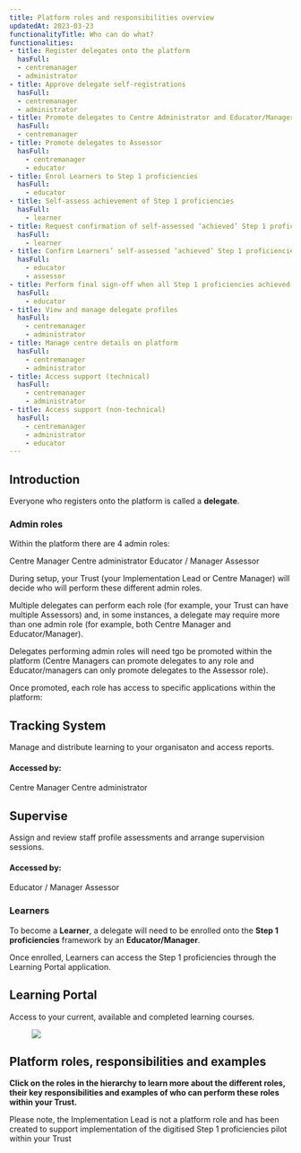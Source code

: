 ```yaml
---
title: Platform roles and responsibilities overview
updatedAt: 2023-03-23
functionalityTitle: Who can do what?
functionalities:
- title: Register delegates onto the platform
  hasFull:
  - centremanager
  - administrator
- title: Approve delegate self-registrations
  hasFull:
  - centremanager
  - administrator
- title: Promote delegates to Centre Administrator and Educator/Manager roles
  hasFull:
  - centremanager
- title: Promote delegates to Assessor
  hasFull:
    - centremanager
    - educator
- title: Enrol Learners to Step 1 proficiencies
  hasFull:
    - educator
- title: Self-assess achievement of Step 1 proficiencies
  hasFull:
    - learner
- title: Request confirmation of self-assessed ‘achieved’ Step 1 proficiencies
  hasFull:
    - learner
- title: Confirm Learners’ self-assessed ‘achieved’ Step 1 proficiencies
  hasFull:
    - educator
    - assessor
- title: Perform final sign-off when all Step 1 proficiencies achieved by Learner
  hasFull:
    - educator
- title: View and manage delegate profiles
  hasFull:
    - centremanager
    - administrator
- title: Manage centre details on platform
  hasFull:
    - centremanager
    - administrator
- title: Access support (technical)
  hasFull:
    - centremanager
    - administrator
- title: Access support (non-technical)
  hasFull:
    - centremanager
    - administrator
    - educator
---
```


## Introduction

Everyone who registers onto the platform is called a **delegate**.

### Admin roles

Within the platform there are 4 admin roles:

<p>
<span class="nhsuk-tag step1-roles-color__dark-blue">
  Centre Manager
</span>
<span class="nhsuk-tag step1-roles-color__light-blue">
  Centre administrator
</span>
<span class="nhsuk-tag step1-roles-color__grey-2">
  Educator / Manager
</span>
<span class="nhsuk-tag step1-roles-color__aqua-green">
  Assessor
</span>
</p>

During setup, your Trust (your Implementation Lead or Centre Manager) will decide who will perform these different admin roles.

Multiple delegates can perform each role (for example, your Trust can have multiple Assessors) and, in some instances, a delegate may require more than one admin role (for example, both Centre Manager and Educator/Manager).

Delegates performing admin roles will need tgo be promoted within the platform (Centre Managers can promote delegates to any role and Educator/managers can only promote delegates to the Assessor role).

Once promoted, each role has access to specific applications within the platform:

<div class="nhsuk-grid-row">

<div class="nhsuk-grid-column-one-half nhsuk-card-group__item">
<div class="nhsuk-card">
<div class="nhsuk-card__content">
<h2 class="nhsuk-card__heading nhsuk-heading-m">
<a class="nhsuk-card__link">Tracking System</a>
</h2>
<p class="nhsuk-card__description">Manage and distribute learning to your organisaton and access reports.</p>
</div>
</div>
</div>

<div class="nhsuk-grid-column-one-half nhsuk-card-group__item">

<div>

<h4>Accessed by:</h4>

<p>
<span class="nhsuk-tag step1-roles-color__dark-blue">Centre Manager</span>
<span class="nhsuk-tag step1-roles-color__light-blue">Centre administrator</span>
</p>

</div>
</div>
</div>

<div class="nhsuk-grid-row">

<div class="nhsuk-grid-column-one-half nhsuk-card-group__item">
<div class="nhsuk-card">
<div class="nhsuk-card__content">
<h2 class="nhsuk-card__heading nhsuk-heading-m">
<a class="nhsuk-card__link">Supervise</a>
</h2>
<p class="nhsuk-card__description">Assign and review staff profile assessments and arrange supervision sessions.</p>
</div>
</div>
</div>

<div class="nhsuk-grid-column-one-half nhsuk-card-group__item">
<div>

<h4>Accessed by:</h4>

<span class="nhsuk-tag step1-roles-color__grey-2">
  Educator / Manager
</span>
<span class="nhsuk-tag step1-roles-color__aqua-green">
  Assessor
</span>

</div>
</div>
</div>

### Learners

To become a **Learner**, a delegate will need to be enrolled onto the **Step 1 proficiencies** framework by an **Educator/Manager**.

Once enrolled, Learners can access the Step 1 proficiencies through the Learning Portal application.

<div class="nhsuk-grid-row">

<div class="nhsuk-grid-column-one-half nhsuk-card-group__item">
<div class="nhsuk-card">
<div class="nhsuk-card__content">
<h2 class="nhsuk-card__heading nhsuk-heading-m">
<a class="nhsuk-card__link">Learning Portal</a>
</h2>
<p class="nhsuk-card__description">Access to your current, available and completed learning courses.</p>
</div>
</div>
</div>

<div class="nhsuk-grid-column-one-half nhsuk-card-group__item">

<figure class="step1-image">

![](/img/learningportal.png)

</figure>

</div>

</div>

## Platform roles, responsibilities and examples

**Click on the roles in the hierarchy to learn more about the different roles, their key responsibilities and examples of who can perform these roles within your Trust.**

Please note, the Implementation Lead is not a platform role and has been created to support implementation of the digitised Step 1 proficiencies pilot within your Trust